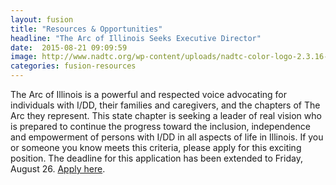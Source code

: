 ```yaml
---
layout: fusion
title: "Resources & Opportunities"
headline: "The Arc of Illinois Seeks Executive Director"
date:  2015-08-21 09:09:59
image: http://www.nadtc.org/wp-content/uploads/nadtc-color-logo-2.3.16-e1461785571427.jpg
categories: fusion-resources
---
```

The Arc of Illinois is a powerful and respected voice advocating for individuals with I/DD, their families and caregivers, and the chapters of The Arc they represent. This state chapter is seeking a leader of real vision who is prepared to continue the progress toward the inclusion, independence and empowerment of persons with I/DD in all aspects of life in Illinois. If you or someone you know meets this criteria, please apply for this exciting position. The deadline for this application has been extended to Friday, August 26. <a href="https://gallery.mailchimp.com/bcec73d19574f43e0b9ab00c1/files/Arc_Illinois_ED_search_updated.pdf">Apply here</a>.